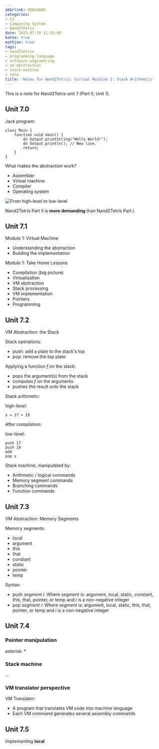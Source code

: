 ```yaml
---
abbrlink: d8b14680
categories:
- CS
- Computing System
- Nand2Tetris
date: 2023-07-19 11:25:49
katex: true
mathjax: true
tags:
- nand2tetris
- programming-language
- software-engineering
- vm-abstraction
- stack-machine
- note
title: 'Notes for Nand2Tetris: Virtual Machine I: Stack Arithmetic'
---
```


This is a note for Nand2Tetris unit 7 (Part II, Unit 1).

<!--more-->

## Unit 7.0

Jack program:

```jack
class Main {
    function void main() {
        do Output.printString("Hello World!");
        do Output.println(); // New line.
        return;
    }
}
```

What makes the abstraction work?

- Assembler
- Virtual machine
- Compiler
- Operating system

![From high-level to low-level](https://webp.blocklune.cc/blog-imgs/cs/computing%20system/nand2tetris/notes-for-nand2tetris-virtual-machine-i-stack-arithmetic/1.png)

Nand2Tetris Part II is **more demanding** than Nand2Tetris Part I.

## Unit 7.1

Module 1: Virtual Machine

- Understanding the abstraction
- Building the implementation

Module 1: Take Home Lessons

- Compilation (big picture)
- Virtualization
- VM abstraction
- Stack processing
- VM implementation
- Pointers
- Programming

## Unit 7.2

VM Abstraction: the Stack

Stack operations:

- push: add a plate to the stack's top
- pop: remove the top plate

Applying a function $f$ on the stack:

- pops the argument(s) from the stack
- computes $f$ on the arguments
- pushes the result onto the stack

Stack arithmetic:

high-level:

```text
x = 17 + 19
```

After compilation:

low-level:

```text
push 17
push 19
add
pop x
```

Stack machine, manipulated by:

- Arithmetic / logical commands
- Memory segment commands
- Branching commands
- Function commands

## Unit 7.3

VM Abstraction: Memory Segments

Memory segments:

- local
- argument
- this
- that
- constant
- static
- pointer
- temp

Syntax:

- push $segment$ $i$:
  Where $segment$ is: argument, local, static, constant, this, that, pointer, or temp
  and $i$ is a non-negative integer
- pop $segment$ $i$:
  Where $segment$ is: argument, local, static, this, that, pointer, or temp
  and $i$ is a non-negative integer

## Unit 7.4

### Pointer manipulation

asterisk: \*

### Stack machine

...

### VM translator perspective

VM Translator:

- A program that translates VM code into machine language
- Each VM command generates several assembly commands

## Unit 7.5

Implementing **local**
